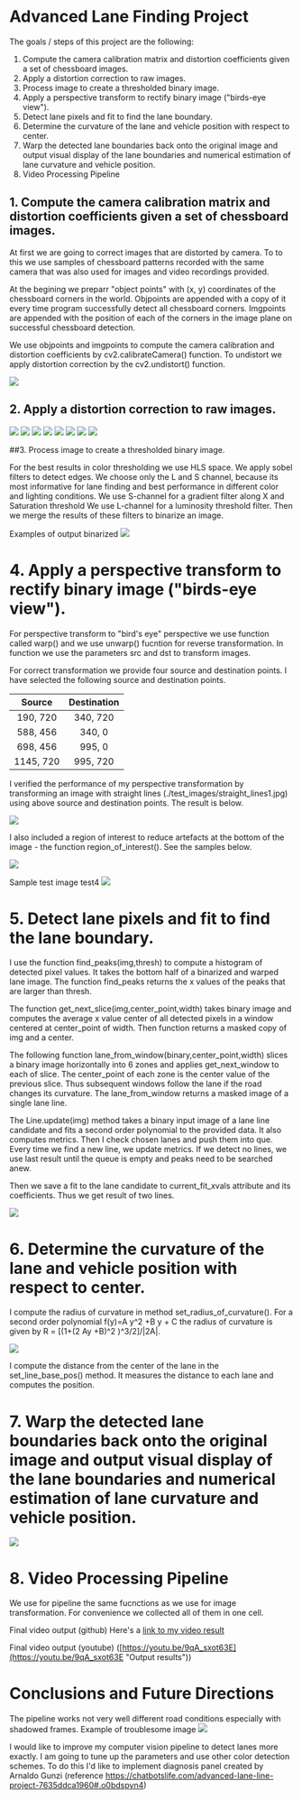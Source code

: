 # Advanced Lane Finding Project

The goals / steps of this project are the following:

1. Compute the camera calibration matrix and distortion coefficients given a set of chessboard images.
2. Apply a distortion correction to raw images.
3. Process image to create a thresholded binary image.
4. Apply a perspective transform to rectify binary image ("birds-eye view").
5. Detect lane pixels and fit to find the lane boundary.
6. Determine the curvature of the lane and vehicle position with respect to center.
7. Warp the detected lane boundaries back onto the original image and output visual display of the lane boundaries and numerical estimation of lane curvature and vehicle position.
8. Video Processing Pipeline

[//]: # (Image References)

[image1]: ./examples/undistort_output.png "Undistorted"
[image2]: ./test_images/test1.jpg "Road Transformed"
[image3]: ./examples/binary_combo_example.jpg "Binary Example"
[image4]: ./examples/warped_straight_lines.jpg "Warp Example"
[image5]: ./examples/color_fit_lines.jpg "Fit Visual"
[image6]: ./examples/example_output.jpg "Output"
[video1]: ./project_video.mp4 "Video"


## 1. Compute the camera calibration matrix and distortion coefficients given a set of chessboard images.

At first we are going to correct images that are distorted by camera. To to this we use samples of chessboard patterns recorded with the same camera that was also used for images and video recordings provided.

At the begining we preparr "object points" with (x, y) coordinates of the chessboard corners in the world. Objpoints are appended with a copy of it every time program successfully detect all chessboard corners. Imgpoints are appended with the  position of each of the corners in the image plane on successful chessboard detection.

We use objpoints and imgpoints to compute the camera calibration and distortion coefficients by cv2.calibrateCamera() function. To undistort we apply distortion correction by the cv2.undistort() function. 

![](./report/corners.png)

## 2. Apply a distortion correction to raw images.
![](./output_images/undistorted_straight_lines1.jpg)
![](./output_images/undistorted_straight_lines2.jpg)
![](./output_images/undistorted_test1.jpg)
![](./output_images/undistorted_test2.jpg)
![](./output_images/undistorted_test3.jpg)
![](./output_images/undistorted_test4.jpg)
![](./output_images/undistorted_test5.jpg)
![](./output_images/undistorted_test6.jpg)

##3. Process image to create a thresholded binary image.

For the best results in color thresholding we use HLS space. We apply sobel filters to detect edges. We choose only the L and S channel, because its most informative for lane finding and best performance in different color and lighting conditions. We use S-channel for a gradient filter along X and Saturation threshold We use L-channel for a luminosity threshold filter. Then we merge the results of these filters to binarize an image.



Examples of output binarized
![](./report/binarized.png)

# 4. Apply a perspective transform to rectify binary image ("birds-eye view").
For perspective transform to "bird's eye" perspective we use function called warp() and we use unwarp() fucntion for reverse transformation. In function we use the parameters src and  dst to  transform images.

For correct transformation we provide four source and destination points. I have selected the following source and destination points.


| Source        | Destination   | 
|:-------------:|:-------------:| 
| 190, 720      | 340, 720      | 
| 588, 456      | 340, 0        |
| 698, 456      | 995, 0        |
| 1145, 720     | 995, 720      |


I verified the performance of my perspective transformation by transforming an image with straight lines (./test_images/straight_lines1.jpg) using above source and destination points. The result is below.

![](./report/warped.png)

I also included a region of interest to reduce artefacts at the bottom of the image - the function region_of_interest(). See the samples below.

![](./report/roi.png)

Sample test image test4
![](./report/roi_test4.png)

# 5. Detect lane pixels and fit to find the lane boundary.
I use the function find_peaks(img,thresh) to compute a histogram of detected pixel values. It takes the bottom half of a binarized and warped lane image. The function find_peaks returns the x values of the peaks that are larger than thresh.

The function get_next_slice(img,center_point,width) takes binary image and computes the average x value center of all detected pixels in a window centered at center_point of width. Then function returns a masked copy of img and a center.

The following function lane_from_window(binary,center_point,width) slices a binary image horizontally into 6 zones and applies get_next_window to each of slice. The center_point of each zone is the center value of the previous slice. Thus subsequent windows follow the lane if the road changes its curvature. The  lane_from_window returns a masked image of a single lane line. 

The Line.update(img) method takes a binary input image of a lane line candidate and fits a second order polynomial to the provided data. It also computes  metrics. Then I check chosen lanes and push them into que. Every time we find a new line, we update metrics. If we detect no lines, we use last result until the queue is empty and peaks need to be searched anew.

Then we save a fit to the lane candidate to current_fit_xvals attribute and its coefficients. Thus we get result of two lines.

![](./report/left_right.png)


# 6. Determine the curvature of the lane and vehicle position with respect to center.
I compute the radius of curvature in method set_radius_of_curvature(). 
For a second order polynomial f(y)=A y^2 +B y + C the radius of curvature is given by R = [(1+(2 Ay +B)^2 )^3/2]/|2A|.

![](./report/curvature.png)

I compute the distance from the center of the lane in the set_line_base_pos() method. It measures the distance to each lane and computes the position.


# 7. Warp the detected lane boundaries back onto the original image and output visual display of the lane boundaries and numerical estimation of lane curvature and vehicle position.

![](./report/result.png)

# 8. Video Processing Pipeline
We use for pipeline the same fucnctions as we use for image transformation. For convenience we collected all of them in one cell. 


Final video output (github) Here's a [link to my video result](./processed_project_video.mp4)

Final video output (youtube) ([https://youtu.be/9qA_sxot63E](https://youtu.be/9qA_sxot63E "Output results"))

# Conclusions and Future Directions

The pipeline works not very well different road conditions especially with shadowed frames.
Example of troublesome image
![](./report/troublesome_image.jpg)

I would like to improve my computer vision pipeline to detect lanes more exactly. I am going to tune up the parameters and use other color detection schemes.
To do this I'd like to implement diagnosis panel created by Arnaldo Gunzi (reference https://chatbotslife.com/advanced-lane-line-project-7635ddca1960#.o0bdspyn4)

